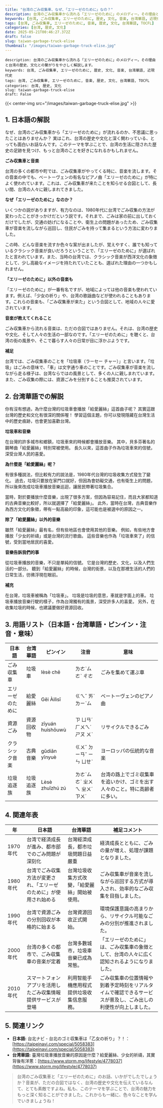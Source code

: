 ```yaml
---
title: "台湾のごみ収集車、なぜ、「エリーゼのために」なの？"
description: 台湾のごみ収集車から流れる「エリーゼのために」のメロディー。その理由と台湾の歴史、文化との繋がりをやさしく解説します。
keywords: [台湾, ごみ収集車, エリーゼのために, 歴史, 文化, 音楽, 台湾華語, 近現代史]
tags: [台湾, ごみ収集車, エリーゼのために, 音楽, 歴史, 文化, 台湾華語, TOCFL]
categories: [台湾, 歴史, 文化]
date: 2025-05-21T00:46:27.372Z
draft: false
slug: taiwan-garbage-truck-elise
thumbnail: "/images/taiwan-garbage-truck-elise.jpg"
---
```


```
description: 台湾のごみ収集車から流れる「エリーゼのために」のメロディー。その理由と台湾の歴史、文化との繋がりをやさしく解説します。
keywords: 台湾, ごみ収集車, エリーゼのために, 歴史, 文化, 音楽, 台湾華語, 近現代史
tags: 台湾, ごみ収集車, エリーゼのために, 音楽, 歴史, 文化, 台湾華語, TOCFL
categories: 台湾, 歴史, 文化
slug: taiwan-garbage-truck-elise
draft: False
```

{{< center-img src="/images/taiwan-garbage-truck-elise.jpg" >}}

## 1. 日本語の解説

なぜ、台湾のごみ収集車から「エリーゼのために」が流れるのか、不思議に思ったことはありませんか？ 実はこれ、台湾の歴史や文化と深く関わっている、とっても面白いお話なんです。このテーマを学ぶことで、台湾の生活に隠された歴史の足跡を見つけ、もっと台湾のことを好きになれるかもしれません。

**ごみ収集車と音楽**

台湾の多くの都市や町では、ごみ収集車がやってくる時に、音楽を流します。その音楽の中でも、ベートーヴェンの有名なピアノ曲「エリーゼのために」が特によく使われています。これは、ごみ収集車が来たことを知らせる合図として、長い間、台湾の人々に親しまれてきました。

**なぜ「エリーゼのために」なのか？**

いくつかの説がありますが、有力なのは、1980年代に台湾でごみ収集の方法が変わったことがきっかけだという説です。それまで、ごみは家の前に出しておくだけでしたが、交通の妨げになることや、衛生上の問題があったため、ごみ収集車が音楽を流しながら巡回し、住民がごみを持って集まるという方法に変わりました。

この時、どんな音楽を流すか色々な案が出ましたが、覚えやすく、誰でも知っているクラシック音楽が良いだろうということで、「エリーゼのために」が選ばれたと言われています。また、当時の台湾では、クラシック音楽が西洋文化の象徴として、少し高級なイメージを持たれていたことも、選ばれた理由の一つかもしれません。

**「エリーゼのために」以外の音楽も**

「エリーゼのために」が一番有名ですが、地域によっては他の音楽も使われています。例えば、「少女の祈り」や、台湾の歌謡曲などが使われることもあります。これらの音楽も、「ごみ収集車が来た」という合図として、地域の人々に愛されています。

**音楽が教えてくれること**

ごみ収集車から流れる音楽は、ただの合図ではありません。それは、台湾の歴史や文化、そして人々の生活の一部なのです。「エリーゼのために」を聴くと、台湾の街の風景や、そこで暮らす人々の日常が目に浮かぶようです。

**補足**

台湾では、ごみ収集車のことを「垃圾車（ラーセー チャー）」と言います。「垃圾」はごみの意味で、「車」は文字通り車のことです。ごみ収集車が音楽を流しながら走る様子は、台湾ならではの風景として、多くの人に親しまれています。また、ごみ収集の際には、資源ごみを分別することも推奨されています。

## 2. 台湾華語での解説

你有沒有想過，為什麼台灣的垃圾車會播放「給愛麗絲」這首曲子呢？ 其實這跟台灣的歷史和文化有很深的關係喔！ 學習這個主題，你可以發現隱藏在台灣生活中的歷史痕跡，也會更加喜歡台灣。

**垃圾車和音樂**

在台灣的許多城市和鄉鎮，垃圾車來的時候都會播放音樂。 其中，貝多芬著名的鋼琴曲「給愛麗絲」特別常被使用。 長久以來，這首曲子作為垃圾車來的信號，深受台灣人民的喜愛。

**為什麼是「給愛麗絲」呢？**

有很多種說法，但比較有力的說法是，1980年代台灣的垃圾收集方式發生了變化。 過去，垃圾只要放在家門口就好，但因為會妨礙交通，也有衛生上的問題，所以後來改成垃圾車播放音樂巡迴，讓居民帶著垃圾集合。

當時，對於要播放什麼音樂，出現了很多方案，但因為容易記住，而且大家都知道的古典音樂比較好，所以就選擇了「給愛麗絲」。 此外，當時在台灣，古典音樂作為西方文化的象徵，帶有一點高級的印象，這可能也是被選中的原因之一。

**除了「給愛麗絲」以外的音樂**

雖然「給愛麗絲」最有名，但有些地區也會使用其他的音樂。 例如，有些地方會播放「少女的祈禱」或是台灣的流行歌曲。 這些音樂也作為「垃圾車來了」的信號，受到當地居民的喜愛。

**音樂告訴我們的事**

從垃圾車播放的音樂，不只是單純的信號。 它是台灣的歷史、文化，以及人們生活的一部分。 聽到「給愛麗絲」的時候，台灣的街景，以及在那裡生活的人們的日常生活，彷彿浮現在眼前。

**補充**

在台灣，垃圾車被稱為「垃圾車」。 垃圾是垃圾的意思，車就是字面上的車。 垃圾車播放音樂行駛的樣子，作為台灣獨有的風景，深受許多人的喜愛。 另外，在收集垃圾的時候，也建議要做好資源回收。

## 3. 用語リスト（日本語・台湾華語・ピンイン・注音・意味）

| 日本語         | 台湾華語        | ピンイン       | 注音      | 意味                                                                  |
| -------------- | --------------- | ------------- | -------- | --------------------------------------------------------------------- |
| ごみ収集車     | 垃圾車          | lèsè chē      | ㄌㄜˋㄙㄜˋ ㄔㄜ | ごみを集めて運ぶ車                                                              |
| エリーゼのために | 給愛麗絲        | Gěi Àilìsī   | ㄍㄟˇ ㄞˋㄌㄧˋㄙ | ベートーヴェンのピアノ曲                                                               |
| 資源ごみ       | 資源回收物      | zīyuán huíshōuwù | ㄗ ㄩㄢˊ ㄏㄨㄟˊㄕㄡ ㄨˋ | リサイクルできるごみ                                                              |
| クラシック音楽 | 古典音樂        | gǔdiǎn yīnyuè | ㄍㄨˇ ㄉㄧㄢˇ ㄧㄣ ㄩㄝˋ | ヨーロッパの伝統的な音楽                                                              |
| 垃圾追逐族     | 垃圾追逐族        | Lèsè zhuīzhú zú   | ㄌㄜˋㄙㄜˋ ㄓㄨㄟ ㄓㄨˊ ㄗㄨˊ  | 台湾の路上でゴミ収集車を追いかけ、ゴミを出す人々のこと。特に高齢者に多い。                           |

## 4. 関連年表

| 年    | 日本語                                    | 台湾華語                                  | 補足コメント                                                                 |
| ----- | ----------------------------------------- | ----------------------------------------- | --------------------------------------------------------------------------- |
| 1970年代 | 台湾で経済成長が進み、都市部でのごみ問題が深刻化 | 台灣經濟成長，都市垃圾問題日益嚴重            | 経済成長とともに、ごみの量が増え、処理が課題となりました。                                                     |
| 1980年代 | 台湾でごみ収集方法が変更され、「エリーゼのために」が使用され始める | 台灣垃圾收集方式改變，「給愛麗絲」開始被使用。 | ごみ収集車が音楽を流しながら巡回する方式が導入され、効率的なごみ収集を目指しました。                                             |
| 1990年代 | 台湾で資源ごみの分別回収が本格的に始まる       | 台灣資源回收正式開始。                      | 環境保護意識の高まりから、リサイクル可能なごみの分別が推進されました。                                                   |
| 2000年代 | 台湾の多くの都市で、ごみ収集車の音楽が定着       | 台灣多數城市，垃圾車音樂已成為常態。            | 「エリーゼのために」は、ごみ収集車の象徴として、台湾の人々に広く認知されるようになりました。                                       |
| 2010年代 | スマートフォンアプリを活用したごみ収集情報提供サービスが登場 | 利用智能手機應用程式提供垃圾收集信息服務。      | ごみ収集車の位置情報や到着予定時刻をリアルタイムで確認できるサービスが普及し、ごみ出しの利便性が向上しました。 |

## 5. 関連リンク

*   **日本語:** 台北ナビ - 台北のゴミ収集車は「乙女の祈り」？！：[https://taipeinavi.com/special/5058383](https://taipeinavi.com/special/5058383)
*   **台湾華語:**  臺灣垃圾車播放音樂的原因是什麼？給愛麗絲、少女的祈禱，其實背後有洋蔥：[https://www.storm.mg/lifestyle/4778037](https://www.storm.mg/lifestyle/4778037)

> 台湾のごみ収集車と「エリーゼのために」のお話、いかがでしたでしょうか？音楽が、ただの合図ではなく、台湾の歴史や文化を伝えているなんて、とても素敵ですよね。私も、このテーマを学ぶことで、台湾の魅力をもっと深く知ることができました。これからも一緒に、色々なことを学んでいきましょうね！
